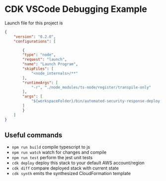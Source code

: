 # CDK VSCode Debugging Example

Launch file for this project is

```json
{
    "version": "0.2.0",
    "configurations": [

        {
        "type": "node",
        "request": "launch",
        "name": "Launch Program",
        "skipFiles": [
            "<node_internals>/**"
        ],
        "runtimeArgs": [
            "-r", "./node_modules/ts-node/register/transpile-only"
        ],
        "args": [
            "${workspaceFolder}/bin/automated-security-response-deploy.ts"
        ]
        }
    ]
}
```

## Useful commands

* `npm run build`   compile typescript to js
* `npm run watch`   watch for changes and compile
* `npm run test`    perform the jest unit tests
* `cdk deploy`      deploy this stack to your default AWS account/region
* `cdk diff`        compare deployed stack with current state
* `cdk synth`       emits the synthesized CloudFormation template
